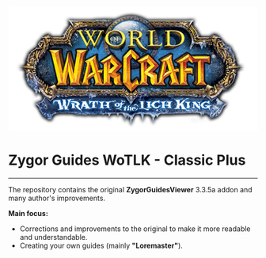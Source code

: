 ![Logo](wotlk-logo.png)
# Zygor Guides WoTLK - Classic Plus
---
The repository contains the original **ZygorGuidesViewer** 3.3.5a addon and many author's improvements.

**Main focus:**

* Corrections and improvements to the original to make it more readable and understandable.
* Creating your own guides (mainly **"Loremaster"**).